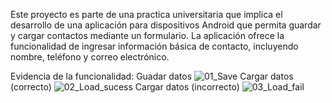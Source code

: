 Este proyecto es parte de una practica universitaria que implica el desarrollo de una aplicación para dispositivos Android que permita guardar y cargar contactos mediante un formulario. 
La aplicación ofrece la funcionalidad de ingresar información básica de contacto, incluyendo nombre, teléfono y correo electrónico.

Evidencia de la funcionalidad:
  Guadar datos
  ![01_Save](https://github.com/dadelatorrep/Agenda_app/01_Save.png)
  Cargar datos (correcto)
  ![02_Load_sucess](https://github.com/dadelatorrep/Agenda_app/02_Load_Success.png)
  Cargar datos (incorrecto)
  ![03_Load_fail](https://github.com/dadelatorrep/Agenda_app/03_Load_Fail.png)
